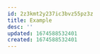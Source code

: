```yaml
---
id: 2z3kmt2y237ic3bvz55pz3z
title: Example
desc: ''
updated: 1674588532401
created: 1674588532401
---
```

